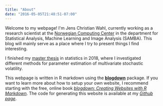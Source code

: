 ```yaml
---
title: "About"
date: "2016-05-05T21:48:51-07:00"
---
```


 Welcome to my webpage! I'm Jens Christian Wahl, currently working as a research scientist at the [Norwegian Computing Center](nr.no) in the department for Statistical Analysis, Machine Learning and Image Analysis (SAMBA). This blog will mainly serve as a place where I try to present things I find interesting.
 
I finished my [master thesis](http://bora.uib.no/bitstream/handle/1956/18033/Master-Thesis---Jens-Christian-Wahl.pdf?sequence=1&isAllowed=y) in statistics in 2018, where I investigated different methods for parameter estimation of multivariate stochastic volatility. 

This webpage is written in R markdown using the [**blogdown**](https://github.com/rstudio/blogdown) package. If you want to learn more about how to setup your own website, I recommend starting with the free, online book [*blogdown: Creating Websites with R Markdown*](https://bookdown.org/yihui/blogdown/). The code for generating this website is available at my [*Github page*](https://github.com/JensWahl/Personal-Webpage).
